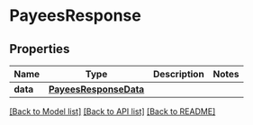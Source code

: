 # PayeesResponse

## Properties
Name | Type | Description | Notes
------------ | ------------- | ------------- | -------------
**data** | [**PayeesResponseData**](PayeesResponseData.md) |  | 

[[Back to Model list]](../README.md#documentation-for-models) [[Back to API list]](../README.md#documentation-for-api-endpoints) [[Back to README]](../README.md)

